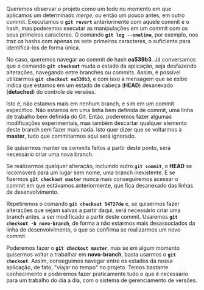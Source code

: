 Queremos observar o projeto como um todo no momento em que aplicamos um determinado *merge*, ou então um pouco antes, em outro commit. Executamos o **`git revert`** anteriormente com aquele commit e o hash, mas poderemos executar as manipulações em um commit com os seus primeiros caracteres. O comando **`git log --oneline`**, por exemplo, nos traz os hashs com apenas os sete primeiros caracteres, o suficiente para identificá-los de forma única.

No caso, queremos navegar ao commit de hash **ea539b3**. Já conversamos que o comando **`git checkout`** muda o estado da aplicação, seja desfazendo alterações, navegando entre branches ou commits. Assim, é possível utilizarmos **`git checkout ea539b3`**, e com isso a mensagem que se exibe indica que estamos em um estado de cabeça (**HEAD**) desanexado (**detached**) do controle de versões.

Isto é, não estamos mais em nenhum branch, e sim em um commit específico. Não estamos em uma linha bem definida de commit, uma linha de trabalho bem definida do Git. Então, poderemos fazer algumas modificações experimentais, mas também descartar qualquer elemento deste branch sem fazer mais nada. Isto quer dizer que se voltarmos à **master**, tudo que commitarmos aqui será ignorado.

Se quisermos manter os commits feitos a partir deste ponto, será necessário criar uma nova branch.

Se realizarmos qualquer alteração, incluindo outro **`git commit`**, o **HEAD** se locomoverá para um lugar sem nome, uma branch inexistente. E se fizermos **`git checkout master`** nunca mais conseguiremos acessar o commit em que estávamos anteriormente, que fica desanexado das linhas de desenvolvimento.

Repetiremos o comando **`git checkout 54727de`** e, se quisermos fazer alterações que sejam salvas a partir daqui, será necessário criar uma branch antes, a ser modificado a partir deste commit. Usaremos **`git checkout -b novo-branch`**, de forma a não estarmos mais desassociados da linha de desenvolvimento, o que se confirma se realizarmos um novo commit.

Poderemos fazer o **`git checkout master`**, mas se em algum momento quisermos voltar a trabalhar em **novo-branch**, basta usarmos o **`git checkout`**. Assim, conseguimos navegar entre os estados da nossa aplicação, de fato, "viajar no tempo" no projeto. Temos bastante conhecimento e poderemos fazer praticamente tudo o que é necessário para um trabalho do dia a dia, com o sistema de gerenciamento de versões.